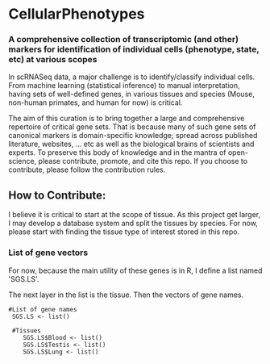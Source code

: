 # CellularPhenotypes
### A comprehensive collection of transcriptomic (and other) markers for identification of individual cells (phenotype, state, etc) at various scopes
In scRNASeq data, a major challenge is to identify/classify individual cells. From machine learning (statistical inference) to manual interpretation, having sets of well-defined genes, in various tissues and species (Mouse, non-human primates, and human for now) is critical. 

The aim of this curation is to bring together a large and comprehensive repertoire of critical gene sets. That is because many of such gene sets of canonical markers is domain-specific knowledge; spread across published literature, websites, ... etc as well as the biological brains of scientists and experts. To preserve this body of knowledge and in the mantra of open-science, please contribute, promote, and cite this repo. If you choose to contribute, please follow the contribution rules. 

## How to Contribute:
I believe it is critical to start at the scope of tissue. As this project get larger, I may develop a database system and split the tissues by species. For now, please start with finding the tissue type of interest stored in this repo. 


### List of gene vectors
For now, because the main utility of these genes is in R, I define a list named 'SGS.LS'. 

The next layer in the list is the tissue. Then the vectors of gene names. 

```{r }
#List of gene names
 SGS.LS <- list()
 
 #Tissues 
    SGS.LS$Blood <- list()
    SGS.LS$Testis <- list()
    SGS.LS$Lung <- list()
 
 
 ```

